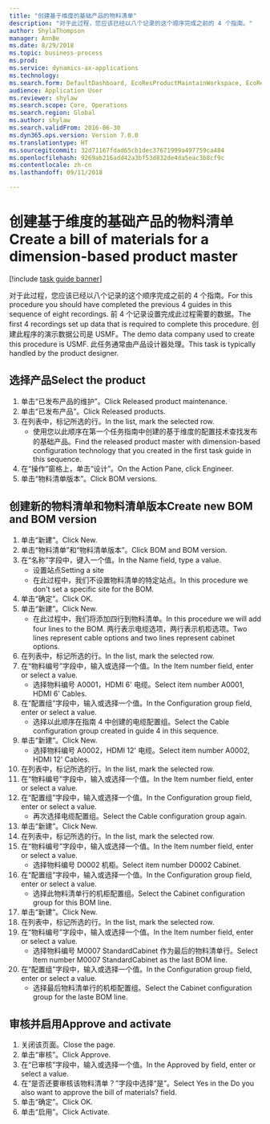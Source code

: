 ```yaml
--- 
title: "创建基于维度的基础产品的物料清单"
description: "对于此过程，您应该已经以八个记录的这个顺序完成之前的 4 个指南。"
author: ShylaThompson
manager: AnnBe
ms.date: 8/29/2018
ms.topic: business-process
ms.prod: 
ms.service: dynamics-ax-applications
ms.technology: 
ms.search.form: DefaultDashboard, EcoResProductMaintainWorkspace, EcoResProductOpenCasesFormPart, EcoResProductDetailsExtended, BOMConsistOf, BOMTable, InventItemIdLookupSimple, HcmWorkerLookUp
audience: Application User
ms.reviewer: shylaw
ms.search.scope: Core, Operations
ms.search.region: Global
ms.author: shylaw
ms.search.validFrom: 2016-06-30
ms.dyn365.ops.version: Version 7.0.0
ms.translationtype: HT
ms.sourcegitcommit: 32d71167fdad65cb1dec37671999a497759ca484
ms.openlocfilehash: 9269ab216add42a3bf53d832de4da5eac3b8cf9c
ms.contentlocale: zh-cn
ms.lasthandoff: 09/11/2018

---
```

# <a name="create-a-bill-of-materials-for-a-dimension-based-product-master"></a><span data-ttu-id="c0b17-103">创建基于维度的基础产品的物料清单</span><span class="sxs-lookup"><span data-stu-id="c0b17-103">Create a bill of materials for a dimension-based product master</span></span>

[!include [task guide banner](../../includes/task-guide-banner.md)]

<span data-ttu-id="c0b17-104">对于此过程，您应该已经以八个记录的这个顺序完成之前的 4 个指南。</span><span class="sxs-lookup"><span data-stu-id="c0b17-104">For this procedure you should have completed the previous 4 guides in this sequence of eight recordings.</span></span> <span data-ttu-id="c0b17-105">前 4 个记录设置完成此过程需要的数据。</span><span class="sxs-lookup"><span data-stu-id="c0b17-105">The first 4 recordings set up data that is required to complete this procedure.</span></span> <span data-ttu-id="c0b17-106">创建此程序的演示数据公司是 USMF。</span><span class="sxs-lookup"><span data-stu-id="c0b17-106">The demo data company used to create this procedure is USMF.</span></span> <span data-ttu-id="c0b17-107">此任务通常由产品设计器处理。</span><span class="sxs-lookup"><span data-stu-id="c0b17-107">This task is typically handled by the product designer.</span></span>


## <a name="select-the-product"></a><span data-ttu-id="c0b17-108">选择产品</span><span class="sxs-lookup"><span data-stu-id="c0b17-108">Select the product</span></span>
1. <span data-ttu-id="c0b17-109">单击“已发布产品的维护”。</span><span class="sxs-lookup"><span data-stu-id="c0b17-109">Click Released product maintenance.</span></span>
2. <span data-ttu-id="c0b17-110">单击“已发布产品”。</span><span class="sxs-lookup"><span data-stu-id="c0b17-110">Click Released products.</span></span>
3. <span data-ttu-id="c0b17-111">在列表中，标记所选的行。</span><span class="sxs-lookup"><span data-stu-id="c0b17-111">In the list, mark the selected row.</span></span>
    * <span data-ttu-id="c0b17-112">使用您以此顺序在第一个任务指南中创建的基于维度的配置技术查找发布的基础产品。</span><span class="sxs-lookup"><span data-stu-id="c0b17-112">Find the released product master with dimension-based configuration technology that you created in the first task guide in this sequence.</span></span>  
4. <span data-ttu-id="c0b17-113">在“操作”窗格上，单击“设计”。</span><span class="sxs-lookup"><span data-stu-id="c0b17-113">On the Action Pane, click Engineer.</span></span>
5. <span data-ttu-id="c0b17-114">单击“物料清单版本”。</span><span class="sxs-lookup"><span data-stu-id="c0b17-114">Click BOM versions.</span></span>

## <a name="create-new-bom-and-bom-version"></a><span data-ttu-id="c0b17-115">创建新的物料清单和物料清单版本</span><span class="sxs-lookup"><span data-stu-id="c0b17-115">Create new BOM and BOM version</span></span>
1. <span data-ttu-id="c0b17-116">单击“新建”。</span><span class="sxs-lookup"><span data-stu-id="c0b17-116">Click New.</span></span>
2. <span data-ttu-id="c0b17-117">单击“物料清单”和“物料清单版本”。</span><span class="sxs-lookup"><span data-stu-id="c0b17-117">Click BOM and BOM version.</span></span>
3. <span data-ttu-id="c0b17-118">在“名称”字段中，键入一个值。</span><span class="sxs-lookup"><span data-stu-id="c0b17-118">In the Name field, type a value.</span></span>
    * <span data-ttu-id="c0b17-119">设置站点</span><span class="sxs-lookup"><span data-stu-id="c0b17-119">Setting a site</span></span>  
    * <span data-ttu-id="c0b17-120">在此过程中，我们不设置物料清单的特定站点。</span><span class="sxs-lookup"><span data-stu-id="c0b17-120">In this procedure we don't set a specific site for the BOM.</span></span>  
4. <span data-ttu-id="c0b17-121">单击“确定”。</span><span class="sxs-lookup"><span data-stu-id="c0b17-121">Click OK.</span></span>
5. <span data-ttu-id="c0b17-122">单击“新建”。</span><span class="sxs-lookup"><span data-stu-id="c0b17-122">Click New.</span></span>
    * <span data-ttu-id="c0b17-123">在此过程中，我们将添加四行到物料清单。</span><span class="sxs-lookup"><span data-stu-id="c0b17-123">In this procedure we will add four lines to the BOM.</span></span> <span data-ttu-id="c0b17-124">两行表示电缆选项，两行表示机柜选项。</span><span class="sxs-lookup"><span data-stu-id="c0b17-124">Two lines represent cable options and two lines represent cabinet options.</span></span>  
6. <span data-ttu-id="c0b17-125">在列表中，标记所选的行。</span><span class="sxs-lookup"><span data-stu-id="c0b17-125">In the list, mark the selected row.</span></span>
7. <span data-ttu-id="c0b17-126">在“物料编号”字段中，输入或选择一个值。</span><span class="sxs-lookup"><span data-stu-id="c0b17-126">In the Item number field, enter or select a value.</span></span>
    * <span data-ttu-id="c0b17-127">选择物料编号 A0001，HDMI 6' 电缆。</span><span class="sxs-lookup"><span data-stu-id="c0b17-127">Select item number A0001, HDMI 6' Cables.</span></span>  
8. <span data-ttu-id="c0b17-128">在“配置组”字段中，输入或选择一个值。</span><span class="sxs-lookup"><span data-stu-id="c0b17-128">In the Configuration group field, enter or select a value.</span></span>
    * <span data-ttu-id="c0b17-129">选择以此顺序在指南 4 中创建的电缆配置组。</span><span class="sxs-lookup"><span data-stu-id="c0b17-129">Select the Cable configuration group created in guide 4 in this sequence.</span></span>  
9. <span data-ttu-id="c0b17-130">单击“新建”。</span><span class="sxs-lookup"><span data-stu-id="c0b17-130">Click New.</span></span>
    * <span data-ttu-id="c0b17-131">选择物料编号 A0002，HDMI 12' 电缆。</span><span class="sxs-lookup"><span data-stu-id="c0b17-131">Select item number A0002, HDMI 12' Cables.</span></span>  
10. <span data-ttu-id="c0b17-132">在列表中，标记所选的行。</span><span class="sxs-lookup"><span data-stu-id="c0b17-132">In the list, mark the selected row.</span></span>
11. <span data-ttu-id="c0b17-133">在“物料编号”字段中，输入或选择一个值。</span><span class="sxs-lookup"><span data-stu-id="c0b17-133">In the Item number field, enter or select a value.</span></span>
12. <span data-ttu-id="c0b17-134">在“配置组”字段中，输入或选择一个值。</span><span class="sxs-lookup"><span data-stu-id="c0b17-134">In the Configuration group field, enter or select a value.</span></span>
    * <span data-ttu-id="c0b17-135">再次选择电缆配置组。</span><span class="sxs-lookup"><span data-stu-id="c0b17-135">Select the Cable configuration group again.</span></span>  
13. <span data-ttu-id="c0b17-136">单击“新建”。</span><span class="sxs-lookup"><span data-stu-id="c0b17-136">Click New.</span></span>
14. <span data-ttu-id="c0b17-137">在列表中，标记所选的行。</span><span class="sxs-lookup"><span data-stu-id="c0b17-137">In the list, mark the selected row.</span></span>
15. <span data-ttu-id="c0b17-138">在“物料编号”字段中，输入或选择一个值。</span><span class="sxs-lookup"><span data-stu-id="c0b17-138">In the Item number field, enter or select a value.</span></span>
    * <span data-ttu-id="c0b17-139">选择物料编号 D0002 机柜。</span><span class="sxs-lookup"><span data-stu-id="c0b17-139">Select item number D0002 Cabinet.</span></span>  
16. <span data-ttu-id="c0b17-140">在“配置组”字段中，输入或选择一个值。</span><span class="sxs-lookup"><span data-stu-id="c0b17-140">In the Configuration group field, enter or select a value.</span></span>
    * <span data-ttu-id="c0b17-141">选择此物料清单行的机柜配置组。</span><span class="sxs-lookup"><span data-stu-id="c0b17-141">Select the Cabinet configuration group for this BOM line.</span></span>  
17. <span data-ttu-id="c0b17-142">单击“新建”。</span><span class="sxs-lookup"><span data-stu-id="c0b17-142">Click New.</span></span>
18. <span data-ttu-id="c0b17-143">在列表中，标记所选的行。</span><span class="sxs-lookup"><span data-stu-id="c0b17-143">In the list, mark the selected row.</span></span>
19. <span data-ttu-id="c0b17-144">在“物料编号”字段中，输入或选择一个值。</span><span class="sxs-lookup"><span data-stu-id="c0b17-144">In the Item number field, enter or select a value.</span></span>
    * <span data-ttu-id="c0b17-145">选择物料编号 M0007 StandardCabinet 作为最后的物料清单行。</span><span class="sxs-lookup"><span data-stu-id="c0b17-145">Select Item number M0007 StandardCabinet as the last BOM line.</span></span>  
20. <span data-ttu-id="c0b17-146">在“配置组”字段中，输入或选择一个值。</span><span class="sxs-lookup"><span data-stu-id="c0b17-146">In the Configuration group field, enter or select a value.</span></span>
    * <span data-ttu-id="c0b17-147">选择最后物料清单行的机柜配置组。</span><span class="sxs-lookup"><span data-stu-id="c0b17-147">Select the Cabinet configuration group for the laste BOM line.</span></span>  

## <a name="approve-and-activate"></a><span data-ttu-id="c0b17-148">审核并启用</span><span class="sxs-lookup"><span data-stu-id="c0b17-148">Approve and activate</span></span>
1. <span data-ttu-id="c0b17-149">关闭该页面。</span><span class="sxs-lookup"><span data-stu-id="c0b17-149">Close the page.</span></span>
2. <span data-ttu-id="c0b17-150">单击“审核”。</span><span class="sxs-lookup"><span data-stu-id="c0b17-150">Click Approve.</span></span>
3. <span data-ttu-id="c0b17-151">在“已审核”字段中，输入或选择一个值。</span><span class="sxs-lookup"><span data-stu-id="c0b17-151">In the Approved by field, enter or select a value.</span></span>
4. <span data-ttu-id="c0b17-152">在“是否还要审核该物料清单？”字段中选择“是”。</span><span class="sxs-lookup"><span data-stu-id="c0b17-152">Select Yes in the Do you also want to approve the bill of materials? field.</span></span>
5. <span data-ttu-id="c0b17-153">单击“确定”。</span><span class="sxs-lookup"><span data-stu-id="c0b17-153">Click OK.</span></span>
6. <span data-ttu-id="c0b17-154">单击“启用”。</span><span class="sxs-lookup"><span data-stu-id="c0b17-154">Click Activate.</span></span>


